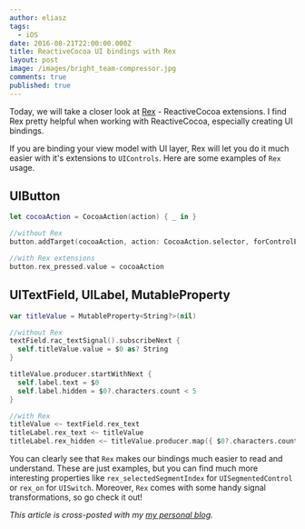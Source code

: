 ```yaml
---
author: eliasz
tags:
  - iOS
date: 2016-08-21T22:00:00.000Z
title: ReactiveCocoa UI bindings with Rex
layout: post
image: /images/bright_team-compressor.jpg
comments: true
published: true
---
```

Today, we will take a closer look at [Rex](https://github.com/RACCommunity/Rex) - ReactiveCocoa extensions. I find Rex pretty helpful when working with ReactiveCocoa, especially creating UI bindings.

If you are binding your view model with UI layer, Rex will let you do it much easier with it's extensions to `UIControls`. Here are some examples of `Rex` usage.

UIButton
---
```swift
let cocoaAction = CocoaAction(action) { _ in }

//without Rex
button.addTarget(cocoaAction, action: CocoaAction.selector, forControlEvents: .TouchUpInside)

//with Rex extensions
button.rex_pressed.value = cocoaAction
```

UITextField, UILabel, MutableProperty
---
```swift
var titleValue = MutableProperty<String?>(nil)

//without Rex
textField.rac_textSignal().subscribeNext {
  self.titleValue.value = $0 as? String
}

titleValue.producer.startWithNext {
  self.label.text = $0
  self.label.hidden = $0?.characters.count < 5
}

//with Rex
titleValue <~ textField.rex_text
titleLabel.rex_text <~ titleValue
titleLabel.rex_hidden <~ titleValue.producer.map({ $0?.characters.count < 5 })
```

You can clearly see that `Rex` makes our bindings much easier to read and understand. These are just examples, but you can find much more interesting properties like `rex_selectedSegmentIndex` for `UISegmentedControl` or `rex_on` for `UISwitch`. Moreover, `Rex` comes with some handy signal transformations, so go check it out!

*This article is cross-posted with my [my personal blog](http://eluss.github.io/).*
